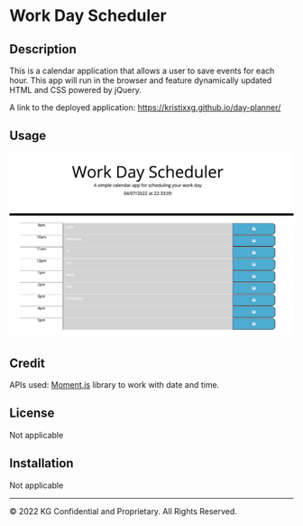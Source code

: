 # Work Day Scheduler

## Description

This is a calendar application that allows a user to save events for each hour. This app will run in the browser and feature dynamically updated HTML and CSS powered by jQuery.

A link to the deployed application: https://kristixxg.github.io/day-planner/

## Usage
![Alt text](./assets/Screen%20Shot%202022-04-07%20at%2010.33.10%20PM.png)

## Credit

APIs used: 
[Moment.js](https://momentjs.com/) library to work with date and time.

## License
Not applicable

## Installation
Not applicable

- - -
© 2022 KG Confidential and Proprietary. All Rights Reserved.
